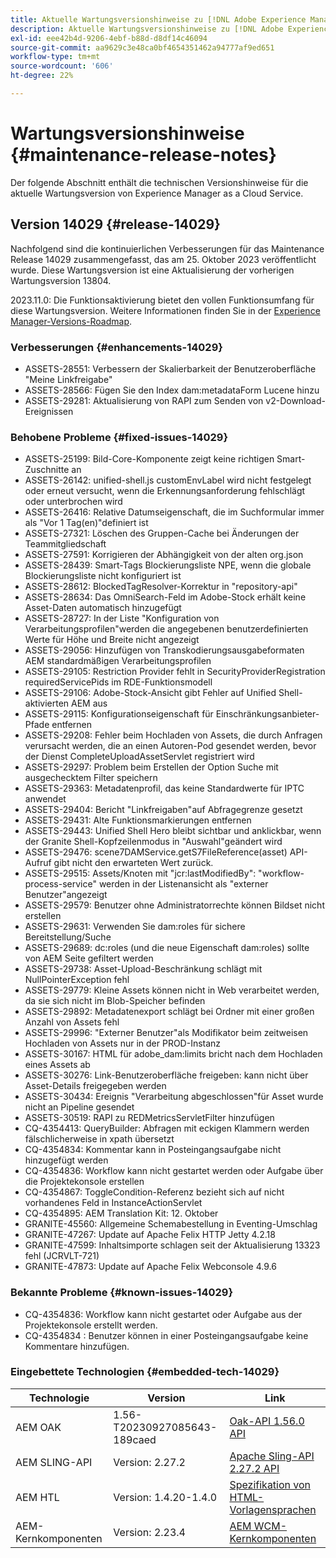 ```yaml
---
title: Aktuelle Wartungsversionshinweise zu [!DNL Adobe Experience Manager] as a Cloud Service.
description: Aktuelle Wartungsversionshinweise zu [!DNL Adobe Experience Manager] as a Cloud Service.
exl-id: eee42b4d-9206-4ebf-b88d-d8df14c46094
source-git-commit: aa9629c3e48ca0bf4654351462a94777af9ed651
workflow-type: tm+mt
source-wordcount: '606'
ht-degree: 22%

---
```


# Wartungsversionshinweise {#maintenance-release-notes}

Der folgende Abschnitt enthält die technischen Versionshinweise für die aktuelle Wartungsversion von Experience Manager as a Cloud Service.

## Version 14029 {#release-14029}

Nachfolgend sind die kontinuierlichen Verbesserungen für das Maintenance Release 14029 zusammengefasst, das am 25. Oktober 2023 veröffentlicht wurde. Diese Wartungsversion ist eine Aktualisierung der vorherigen Wartungsversion 13804.

2023.11.0: Die Funktionsaktivierung bietet den vollen Funktionsumfang für diese Wartungsversion. Weitere Informationen finden Sie in der [Experience Manager-Versions-Roadmap](https://experienceleague.adobe.com/docs/experience-manager-release-information/aem-release-updates/update-releases-roadmap.html?lang=de).

### Verbesserungen {#enhancements-14029}

* ASSETS-28551: Verbessern der Skalierbarkeit der Benutzeroberfläche &quot;Meine Linkfreigabe&quot;
* ASSETS-28566: Fügen Sie den Index dam:metadataForm Lucene hinzu
* ASSETS-29281: Aktualisierung von RAPI zum Senden von v2-Download-Ereignissen

### Behobene Probleme {#fixed-issues-14029}

* ASSETS-25199: Bild-Core-Komponente zeigt keine richtigen Smart-Zuschnitte an
* ASSETS-26142: unified-shell.js customEnvLabel wird nicht festgelegt oder erneut versucht, wenn die Erkennungsanforderung fehlschlägt oder unterbrochen wird
* ASSETS-26416: Relative Datumseigenschaft, die im Suchformular immer als &quot;Vor 1 Tag(en)&quot;definiert ist
* ASSETS-27321: Löschen des Gruppen-Cache bei Änderungen der Teammitgliedschaft
* ASSETS-27591: Korrigieren der Abhängigkeit von der alten org.json
* ASSETS-28439: Smart-Tags Blockierungsliste NPE, wenn die globale Blockierungsliste nicht konfiguriert ist
* ASSETS-28612: BlockedTagResolver-Korrektur in &quot;repository-api&quot;
* ASSETS-28634: Das OmniSearch-Feld im Adobe-Stock erhält keine Asset-Daten automatisch hinzugefügt
* ASSETS-28727: In der Liste &quot;Konfiguration von Verarbeitungsprofilen&quot;werden die angegebenen benutzerdefinierten Werte für Höhe und Breite nicht angezeigt
* ASSETS-29056: Hinzufügen von Transkodierungsausgabeformaten AEM standardmäßigen Verarbeitungsprofilen
* ASSETS-29105: Restriction Provider fehlt in SecurityProviderRegistration requiredServicePids im RDE-Funktionsmodell
* ASSETS-29106: Adobe-Stock-Ansicht gibt Fehler auf Unified Shell-aktivierten AEM aus
* ASSETS-29115: Konfigurationseigenschaft für Einschränkungsanbieter-Pfade entfernen
* ASSETS-29208: Fehler beim Hochladen von Assets, die durch Anfragen verursacht werden, die an einen Autoren-Pod gesendet werden, bevor der Dienst CompleteUploadAssetServlet registriert wird
* ASSETS-29297: Problem beim Erstellen der Option Suche mit ausgechecktem Filter speichern
* ASSETS-29363: Metadatenprofil, das keine Standardwerte für IPTC anwendet
* ASSETS-29404: Bericht &quot;Linkfreigaben&quot;auf Abfragegrenze gesetzt
* ASSETS-29431: Alte Funktionsmarkierungen entfernen
* ASSETS-29443: Unified Shell Hero bleibt sichtbar und anklickbar, wenn der Granite Shell-Kopfzeilenmodus in &quot;Auswahl&quot;geändert wird
* ASSETS-29476: scene7DAMService.getS7FileReference(asset) API-Aufruf gibt nicht den erwarteten Wert zurück.
* ASSETS-29515: Assets/Knoten mit &quot;jcr:lastModifiedBy&quot;: &quot;workflow-process-service&quot; werden in der Listenansicht als &quot;externer Benutzer&quot;angezeigt
* ASSETS-29579: Benutzer ohne Administratorrechte können Bildset nicht erstellen
* ASSETS-29631: Verwenden Sie dam:roles für sichere Bereitstellung/Suche
* ASSETS-29689: dc:roles (und die neue Eigenschaft dam:roles) sollte von AEM Seite gefiltert werden
* ASSETS-29738: Asset-Upload-Beschränkung schlägt mit NullPointerException fehl
* ASSETS-29779: Kleine Assets können nicht in Web verarbeitet werden, da sie sich nicht im Blob-Speicher befinden
* ASSETS-29892: Metadatenexport schlägt bei Ordner mit einer großen Anzahl von Assets fehl
* ASSETS-29996: &quot;Externer Benutzer&quot;als Modifikator beim zeitweisen Hochladen von Assets nur in der PROD-Instanz
* ASSETS-30167: HTML für adobe_dam:limits bricht nach dem Hochladen eines Assets ab
* ASSETS-30276: Link-Benutzeroberfläche freigeben: kann nicht über Asset-Details freigegeben werden
* ASSETS-30434: Ereignis &quot;Verarbeitung abgeschlossen&quot;für Asset wurde nicht an Pipeline gesendet
* ASSETS-30519: RAPI zu REDMetricsServletFilter hinzufügen
* CQ-4354413: QueryBuilder: Abfragen mit eckigen Klammern werden fälschlicherweise in xpath übersetzt
* CQ-4354834: Kommentar kann in Posteingangsaufgabe nicht hinzugefügt werden
* CQ-4354836: Workflow kann nicht gestartet werden oder Aufgabe über die Projektekonsole erstellen
* CQ-4354867: ToggleCondition-Referenz bezieht sich auf nicht vorhandenes Feld in InstanceActionServlet
* CQ-4354895: AEM Translation Kit: 12. Oktober
* GRANITE-45560: Allgemeine Schemabestellung in Eventing-Umschlag
* GRANITE-47267: Update auf Apache Felix HTTP Jetty 4.2.18
* GRANITE-47599: Inhaltsimporte schlagen seit der Aktualisierung 13323 fehl (JCRVLT-721)
* GRANITE-47873: Update auf Apache Felix Webconsole 4.9.6

### Bekannte Probleme {#known-issues-14029}

* CQ-4354836: Workflow kann nicht gestartet oder Aufgabe aus der Projektekonsole erstellt werden.
* CQ-4354834 : Benutzer können in einer Posteingangsaufgabe keine Kommentare hinzufügen.

### Eingebettete Technologien {#embedded-tech-14029}

| Technologie | Version | Link |
|---|---|---|
| AEM OAK | 1.56-T20230927085643-189caed | [Oak-API 1.56.0 API](https://www.javadoc.io/doc/org.apache.jackrabbit/oak-api/1.56.0/index.html) |
| AEM SLING-API | Version: 2.27.2 | [Apache Sling-API 2.27.2 API](https://www.javadoc.io/doc/org.apache.sling/org.apache.sling.api/latest/index.html) |
| AEM HTL | Version: 1.4.20-1.4.0 | [Spezifikation von HTML-Vorlagensprachen](https://github.com/adobe/htl-spec) |
| AEM-Kernkomponenten | Version: 2.23.4 | [AEM WCM-Kernkomponenten](https://github.com/adobe/aem-core-wcm-components) |
